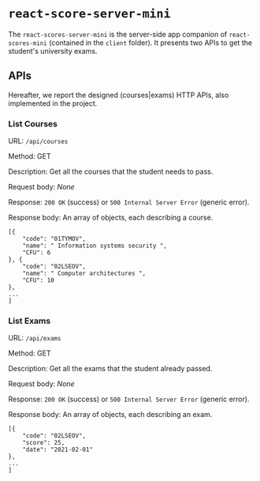 # `react-score-server-mini`

The `react-scores-server-mini` is the server-side app companion of `react-scores-mini` (contained in the `client` folder). It presents two APIs to get the student's university exams.

## APIs
Hereafter, we report the designed (courses|exams) HTTP APIs, also implemented in the project.

### __List Courses__

URL: `/api/courses`

Method: GET

Description: Get all the courses that the student needs to pass.

Request body: _None_

Response: `200 OK` (success) or `500 Internal Server Error` (generic error).

Response body: An array of objects, each describing a course.
```
[{
    "code": "01TYMOV",
    "name": " Information systems security ",
    "CFU": 6
}, {
    "code": "02LSEOV",
    "name": " Computer architectures ",
    "CFU": 10
},
...
]
```

### __List Exams__

URL: `/api/exams`

Method: GET

Description: Get all the exams that the student already passed.

Request body: _None_

Response: `200 OK` (success) or `500 Internal Server Error` (generic error).

Response body: An array of objects, each describing an exam.
```
[{
    "code": "02LSEOV",
    "score": 25,
    "date": "2021-02-01"
},
...
]
```